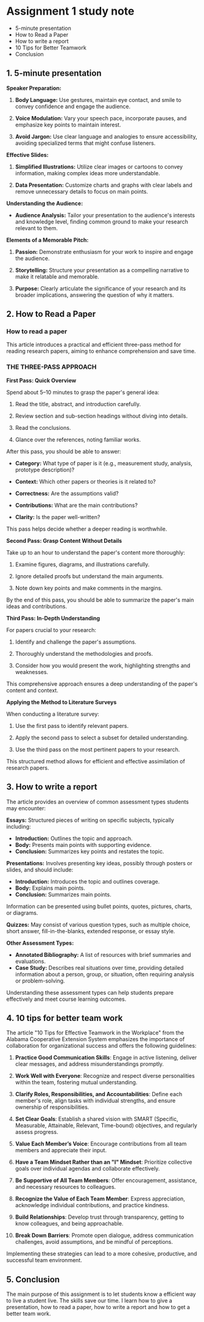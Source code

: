 # Assignment 1 study note
- 5-minute presentation
- How to Read a Paper
- How to write a report
- 10 Tips for Better Teamwork
- Conclusion
## 1. 5-minute presentation

**Speaker Preparation:**

1. **Body Language:** Use gestures, maintain eye contact, and smile to convey confidence and engage the audience.

2. **Voice Modulation:** Vary your speech pace, incorporate pauses, and emphasize key points to maintain interest.

3. **Avoid Jargon:** Use clear language and analogies to ensure accessibility, avoiding specialized terms that might confuse listeners.

**Effective Slides:**

1. **Simplified Illustrations:** Utilize clear images or cartoons to convey information, making complex ideas more understandable.

2. **Data Presentation:** Customize charts and graphs with clear labels and remove unnecessary details to focus on main points.

**Understanding the Audience:**

- **Audience Analysis:** Tailor your presentation to the audience's interests and knowledge level, finding common ground to make your research relevant to them.

**Elements of a Memorable Pitch:**

1. **Passion:** Demonstrate enthusiasm for your work to inspire and engage the audience.

2. **Storytelling:** Structure your presentation as a compelling narrative to make it relatable and memorable.

3. **Purpose:** Clearly articulate the significance of your research and its broader implications, answering the question of why it matters.

## 2. How to Read a Paper
### How to read a paper
This article introduces a practical and efficient three-pass method for reading research papers, aiming to enhance comprehension and save time.
### THE THREE-PASS APPROACH

**First Pass: Quick Overview**

Spend about 5–10 minutes to grasp the paper's general idea:

1. Read the title, abstract, and introduction carefully.

2. Review section and sub-section headings without diving into details.

3. Read the conclusions.

4. Glance over the references, noting familiar works.

After this pass, you should be able to answer:

- **Category:** What type of paper is it (e.g., measurement study, analysis, prototype description)?

- **Context:** Which other papers or theories is it related to?

- **Correctness:** Are the assumptions valid?

- **Contributions:** What are the main contributions?

- **Clarity:** Is the paper well-written?

This pass helps decide whether a deeper reading is worthwhile.

**Second Pass: Grasp Content Without Details**

Take up to an hour to understand the paper's content more thoroughly:

1. Examine figures, diagrams, and illustrations carefully.

2. Ignore detailed proofs but understand the main arguments.

3. Note down key points and make comments in the margins.

By the end of this pass, you should be able to summarize the paper's main ideas and contributions.

**Third Pass: In-Depth Understanding**

For papers crucial to your research:

1. Identify and challenge the paper's assumptions.

2. Thoroughly understand the methodologies and proofs.

3. Consider how you would present the work, highlighting strengths and weaknesses.

This comprehensive approach ensures a deep understanding of the paper's content and context.

**Applying the Method to Literature Surveys**

When conducting a literature survey:

1. Use the first pass to identify relevant papers.

2. Apply the second pass to select a subset for detailed understanding.

3. Use the third pass on the most pertinent papers to your research.

This structured method allows for efficient and effective assimilation of research papers. 

## 3. How to write a report
The article provides an overview of common assessment types students may encounter:

**Essays:**
Structured pieces of writing on specific subjects, typically including:
- **Introduction:** Outlines the topic and approach.
- **Body:** Presents main points with supporting evidence.
- **Conclusion:** Summarizes key points and restates the topic.

**Presentations:**
Involves presenting key ideas, possibly through posters or slides, and should include:
- **Introduction:** Introduces the topic and outlines coverage.
- **Body:** Explains main points.
- **Conclusion:** Summarizes main points.

Information can be presented using bullet points, quotes, pictures, charts, or diagrams.

**Quizzes:**
May consist of various question types, such as multiple choice, short answer, fill-in-the-blanks, extended response, or essay style.

**Other Assessment Types:**
- **Annotated Bibliography:** A list of resources with brief summaries and evaluations.
- **Case Study:** Describes real situations over time, providing detailed information about a person, group, or situation, often requiring analysis or problem-solving.

Understanding these assessment types can help students prepare effectively and meet course learning outcomes. 

## 4. 10 tips for better team work

The article "10 Tips for Effective Teamwork in the Workplace" from the Alabama Cooperative Extension System emphasizes the importance of collaboration for organizational success and offers the following guidelines:

1. **Practice Good Communication Skills**: Engage in active listening, deliver clear messages, and address misunderstandings promptly.

2. **Work Well with Everyone**: Recognize and respect diverse personalities within the team, fostering mutual understanding.

3. **Clarify Roles, Responsibilities, and Accountabilities**: Define each member's role, align tasks with individual strengths, and ensure ownership of responsibilities.

4. **Set Clear Goals**: Establish a shared vision with SMART (Specific, Measurable, Attainable, Relevant, Time-bound) objectives, and regularly assess progress.

5. **Value Each Member’s Voice**: Encourage contributions from all team members and appreciate their input.

6. **Have a Team Mindset Rather than an "I" Mindset**: Prioritize collective goals over individual agendas and collaborate effectively.

7. **Be Supportive of All Team Members**: Offer encouragement, assistance, and necessary resources to colleagues.

8. **Recognize the Value of Each Team Member**: Express appreciation, acknowledge individual contributions, and practice kindness.

9. **Build Relationships**: Develop trust through transparency, getting to know colleagues, and being approachable.

10. **Break Down Barriers**: Promote open dialogue, address communication challenges, avoid assumptions, and be mindful of perceptions.

Implementing these strategies can lead to a more cohesive, productive, and successful team environment. 

## 5. Conclusion
The main purpose of this assignment is to let students know a efficient way to live a student live. The skills save our time. 
I learn how to give a presentation, how to read a paper, how to write a report and how to get a better team work.